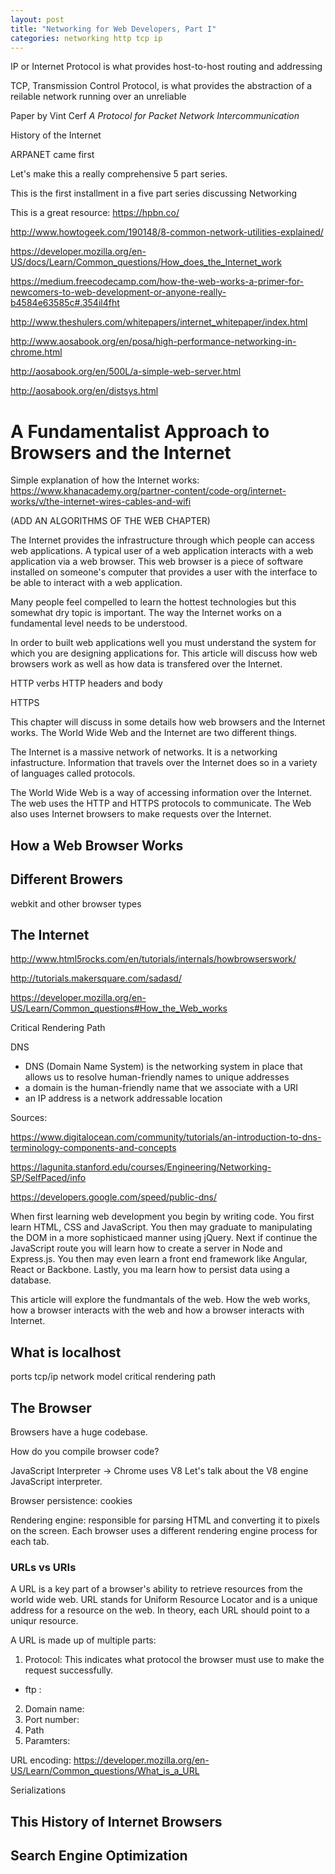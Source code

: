 ```yaml
---
layout: post
title: "Networking for Web Developers, Part I"
categories: networking http tcp ip
---
```


IP or Internet Protocol is what provides host-to-host routing and addressing

TCP, Transmission Control Protocol, is what provides the abstraction of a
reilable network running over an unreliable

Paper by Vint Cerf *A Protocol for Packet Network Intercommunication*

History of the Internet

ARPANET came first

Let's make this a really comprehensive 5 part series.

This is the first installment in a five part series discussing Networking

This is a great resource: https://hpbn.co/

http://www.howtogeek.com/190148/8-common-network-utilities-explained/

https://developer.mozilla.org/en-US/docs/Learn/Common_questions/How_does_the_Internet_work

https://medium.freecodecamp.com/how-the-web-works-a-primer-for-newcomers-to-web-development-or-anyone-really-b4584e63585c#.354il4fht

http://www.theshulers.com/whitepapers/internet_whitepaper/index.html

http://www.aosabook.org/en/posa/high-performance-networking-in-chrome.html

http://aosabook.org/en/500L/a-simple-web-server.html

http://aosabook.org/en/distsys.html

# A Fundamentalist Approach to Browsers and the Internet

Simple explanation of how the Internet works: https://www.khanacademy.org/partner-content/code-org/internet-works/v/the-internet-wires-cables-and-wifi



(ADD AN ALGORITHMS OF THE WEB CHAPTER)

The Internet provides the infrastructure through which people can access web applications. A typical user of a web application interacts with a web application via a web browser. This web browser is a piece of software installed on someone's computer that provides a user with the interface to be able to interact with a web application.

Many people feel compelled to learn the hottest technologies but this somewhat dry topic is important. The way the Internet works on a fundamental level needs to be understood.

In order to built web applications well you must understand the system for which you are designing applications for. This article will discuss how web browsers work as well as how data is transfered over the Internet.

HTTP verbs
HTTP headers and body


HTTPS

This chapter will discuss in some details how web browsers and the Internet works. The World Wide Web and the Internet are two different things.

The Internet is a massive network of networks. It is a networking infastructure. Information that travels over the Internet does so in a variety of languages called protocols.

The World Wide Web is a way of accessing information over the Internet. The web uses the HTTP and HTTPS protocols to communicate. The Web also uses Internet browsers to make requests over the Internet.

## How a Web Browser Works

## Different Browers

webkit and other browser types
## The Internet

http://www.html5rocks.com/en/tutorials/internals/howbrowserswork/

http://tutorials.makersquare.com/sadasd/


https://developer.mozilla.org/en-US/Learn/Common_questions#How_the_Web_works

Critical Rendering Path

DNS

- DNS (Domain Name System) is the networking system in place that allows us to resolve human-friendly names to unique addresses
- a domain is the human-friendly name that we associate with a URI
- an IP address is a network addressable location

Sources:

https://www.digitalocean.com/community/tutorials/an-introduction-to-dns-terminology-components-and-concepts

https://lagunita.stanford.edu/courses/Engineering/Networking-SP/SelfPaced/info

https://developers.google.com/speed/public-dns/

When first learning web development you begin by writing code. You first learn HTML, CSS and JavaScript. You then may graduate to manipulating the DOM in a more sophisticaed manner using jQuery. Next if continue the JavaScript route you will learn how to create a server in Node and Express.js. You then may even learn a front end framework like Angular, React or Backbone. Lastly, you ma learn how to persist data using a database.

This article will explore the fundmantals of the web. How the web works, how a browser interacts with the web and how a browser interacts with Internet.

## What is localhost

ports
tcp/ip
network model
critical rendering path

## The Browser

Browsers have a huge codebase.

How do you compile browser code?

JavaScript Interpreter -> Chrome uses V8
Let's talk about the V8 engine JavaScript interpreter.

Browser persistence: cookies

Rendering engine: responsible for parsing HTML and converting it to pixels on the screen. Each browser uses a different rendering engine process for each tab.

### URLs vs URIs

A URL is a key part of a browser's ability to retrieve resources from the world wide web. URL stands for Uniform Resource Locator and is a unique address for a resource on the web. In theory, each URL should point to a uniqur resource.

A URL is made up of multiple parts:

1. Protocol: This indicates what protocol the browser must use to make the request successfully.
  * ftp :
2. Domain name:
3. Port number:
4. Path
5. Paramters:

URL encoding: https://developer.mozilla.org/en-US/Learn/Common_questions/What_is_a_URL

Serializations

## This History of Internet Browsers
## Search Engine Optimization
